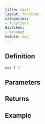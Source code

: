 ```yaml
---
title: cos()
layout: function
categories:
- functions
divlikes:
- bennugd
module: mod_
---
```


## Definition

    cos ( )

## Parameters

## Returns

## Example
